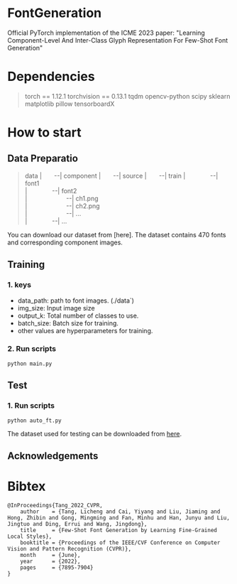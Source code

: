 # FontGeneration
Official PyTorch implementation of the ICME 2023 paper: "Learning Component-Level And Inter-Class Glyph Representation For Few-Shot Font Generation"
# Dependencies
>torch == 1.12.1
>torchvision == 0.13.1
>tqdm
>opencv-python
>scipy
>sklearn
>matplotlib
>pillow
>tensorboardX  


# How to start
## Data Preparatio  
> data
> |&#8195;&#8195;--| component
> |&#8195;&#8195;--| source
> |&#8195;&#8195;--| train
> |&#8195;&#8195;&#8195;&#8195;--| font1  
> |&#8195;&#8195;&#8195;&#8195;--| font2  
> |&#8195;&#8195;&#8195;&#8195;&#8195;&#8195; --| ch1.png  
> |&#8195;&#8195;&#8195;&#8195;&#8195;&#8195; --| ch2.png  
> |&#8195;&#8195;&#8195;&#8195;&#8195;&#8195; --| ...     
> |&#8195;&#8195;&#8195;&#8195;--| ...  

You can download our dataset from [here]. The dataset contains 470 fonts and corresponding component images.


## Training
### 1. keys
* data_path: path to font images. (./data`)
* img_size: Input image size
* output_k: Total number of classes to use.
* batch_size: Batch size for training.  
* other values are hyperparameters for training.  

### 2. Run scripts  
```
python main.py 
```

## Test  

### 1. Run scripts  
```
python auto_ft.py
```
The dataset used for testing can be downloaded from [here](https://pan.baidu.com/s/1SqohaCGZjLGPYoYkanO0UQ?pwd=7jtp).

## Acknowledgements  

<h1 id="1">Bibtex</h1>  

```
@InProceedings{Tang_2022_CVPR, 
    author    = {Tang, Licheng and Cai, Yiyang and Liu, Jiaming and Hong, Zhibin and Gong, Mingming and Fan, Minhu and Han, Junyu and Liu, Jingtuo and Ding, Errui and Wang, Jingdong}, 
    title     = {Few-Shot Font Generation by Learning Fine-Grained Local Styles}, 
    booktitle = {Proceedings of the IEEE/CVF Conference on Computer Vision and Pattern Recognition (CVPR)}, 
    month     = {June}, 
    year      = {2022}, 
    pages     = {7895-7904} 
} 
```

